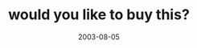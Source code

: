 ---
layout: base.njk
title : 'would you like to buy this?' 
view_title : 'would you like to buy this?' 
year : '2003' 
date : '2003-08-05' 
img_file : '/drawing/wouldyouliketobuythis.png' 
html_file : 'wouldyouliketobuythis' 
next_html : 'donteatthatbanana.html' 
year_order : '121' 
permalink : "title/{{html_file}}.html"
---
